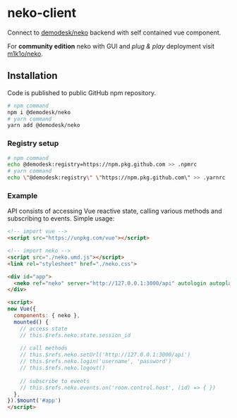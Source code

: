 # neko-client
Connect to [demodesk/neko](https://github.com/demodesk/neko) backend with self contained vue component. 

For **community edition** neko with GUI and _plug & play_ deployment visit [m1k1o/neko](https://github.com/m1k1o/neko).

## Installation
Code is published to public GitHub npm repository.

```bash
# npm command
npm i @demodesk/neko
# yarn command
yarn add @demodesk/neko
```

### Registry setup

```bash
# npm command
echo @demodesk:registry=https://npm.pkg.github.com >> .npmrc
# yarn command
echo \"@demodesk:registry\" \"https://npm.pkg.github.com\" >> .yarnrc
```

### Example
API consists of accessing Vue reactive state, calling various methods and subscribing to events. Simple usage:

```html
<!-- import vue -->
<script src="https://unpkg.com/vue"></script>

<!-- import neko -->
<script src="./neko.umd.js"></script>
<link rel="stylesheet" href="./neko.css">

<div id="app">
  <neko ref="neko" server="http://127.0.0.1:3000/api" autologin autoplay />
</div>

<script>
new Vue({
  components: { neko },
  mounted() {
    // access state
    // this.$refs.neko.state.session_id
  
    // call methods
    // this.$refs.neko.setUrl('http://127.0.0.1:3000/api')
    // this.$refs.neko.login('username', 'password')
    // this.$refs.neko.logout()
  
    // subscribe to events
    // this.$refs.neko.events.on('room.control.host', (id) => { })
  },
}).$mount('#app')
</script>
```

